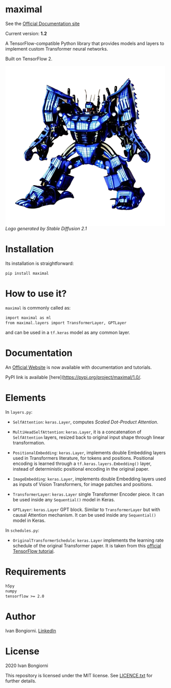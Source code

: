 # maximal

See the [Official Documentation site](https://ivanbongiorni.github.io/maximal/)

Current version: **1.2**

A TensorFlow-compatible Python library that provides models and layers to implement custom Transformer neural networks.

Built on TensorFlow 2.

<a href="url"><img src="https://github.com/IvanBongiorni/maximal/blob/main/utils/maximal_stablediffusion_00.png" align="center"></a>
<br>
*Logo generated by Stable Diffusion 2.1*
<br>

# Installation
Its installation is straightforward:

```
pip install maximal
```

# How to use it?
`maximal` is commonly called as:

```
import maximal as ml
from maximal.layers import TransformerLayer, GPTLayer
```

and can be used in a `tf.keras` model as any common layer.


# Documentation
An [Official Website](https://ivanbongiorni.github.io/maximal/) is now available with documentation and tutorials.

PyPI link is available [here](https://pypi.org/project/maximal/1.0/.


# Elements

In `layers.py`:
- `SelfAttention`: `keras.Layer`, computes *Scaled Dot-Product Attention*.

- `MultiHeadSelfAttention`: `keras.Layer`, it is a concatenation of `SelfAttention` layers, resized back to original input shape through linear transformation.

- `PositionalEmbedding`: `keras.Layer`, implements double Embedding layers used in Transformers literature, for tokens and positions. Positional encoding is learned through a `tf.keras.layers.Embedding()` layer, instead of deterministic positional encoding in the original paper.

- `ImageEmbedding`: `keras.Layer`, implements double Embedding layers used as inputs of Vision Transformers, for image patches and positions.

- `TransformerLayer`: `keras.Layer` single Transformer Encoder piece. It can be used inside any `Sequential()` model in Keras.

- `GPTLayer`: `keras.Layer` GPT block. Similar to `TransformerLayer` but with causal Attention mechanism. It can be used inside any `Sequential()` model in Keras.


In `schedules.py`:
- `OriginalTransformerSchedule`: `keras.Layer` implements the learning rate schedule of the original Transformer paper. It is taken from this [official TensorFlow tutorial](https://www.tensorflow.org/text/tutorials/transformer).

# Requirements
```
h5py
numpy
tensorflow >= 2.0
```

# Author
Ivan Bongiorni. [LinkedIn](https://www.linkedin.com/in/ivan-bongiorni-b8a583164/)

# License
2020 Ivan Bongiorni

This repository is licensed under the MIT license. See [LICENCE.txt]() for further details.
